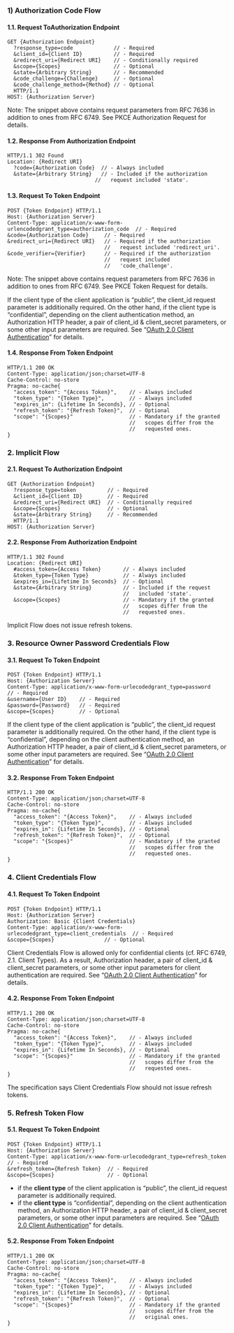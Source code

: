 ### 1) Authorization Code Flow
#### 1.1. Request ToAuthorization Endpoint
```
GET {Authorization Endpoint}
  ?response_type=code             // - Required
  &client_id={Client ID}          // - Required
  &redirect_uri={Redirect URI}    // - Conditionally required
  &scope={Scopes}                 // - Optional
  &state={Arbitrary String}       // - Recommended
  &code_challenge={Challenge}     // - Optional
  &code_challenge_method={Method} // - Optional
  HTTP/1.1
HOST: {Authorization Server}
```

Note: The snippet above contains request parameters from RFC 7636 in addition to ones from RFC 6749. 
See PKCE Authorization Request for details.

#### 1.2. Response From Authorization Endpoint
```
HTTP/1.1 302 Found
Location: {Redirect URI}
  ?code={Authorization Code}  // - Always included
  &state={Arbitrary String}   // - Included if the authorization
                            //   request included 'state'.
```

#### 1.3. Request To Token Endpoint
```
POST {Token Endpoint} HTTP/1.1
Host: {Authorization Server}
Content-Type: application/x-www-form-urlencodedgrant_type=authorization_code  // - Required
&code={Authorization Code}     // - Required
&redirect_uri={Redirect URI}   // - Required if the authorization
                               //   request included 'redirect_uri'.
&code_verifier={Verifier}      // - Required if the authorization
                               //   request included
                               //   'code_challenge'.
```


Note: The snippet above contains request parameters from RFC 7636 in addition to ones from RFC 6749.
See PKCE Token Request for details.

If the client type of the client application is “public”, the client_id request parameter is additionally required. 
On the other hand, if the client type is “confidential”, depending on the client authentication method, an 
Authorization HTTP header, a pair of client_id & client_secret parameters, or some other input parameters are 
required. See “[OAuth 2.0 Client Authentication](https://darutk.medium.com/oauth-2-0-client-authentication-4b5f929305d4)” for details.

#### 1.4. Response From Token Endpoint
```
HTTP/1.1 200 OK
Content-Type: application/json;charset=UTF-8
Cache-Control: no-store
Pragma: no-cache{
  "access_token": "{Access Token}",    // - Always included
  "token_type": "{Token Type}",        // - Always included
  "expires_in": {Lifetime In Seconds}, // - Optional
  "refresh_token": "{Refresh Token}",  // - Optional
  "scope": "{Scopes}"                  // - Mandatory if the granted
                                       //   scopes differ from the
                                       //   requested ones.
}
```

### 2. Implicit Flow
#### 2.1. Request To Authorization Endpoint
```
GET {Authorization Endpoint}
  ?response_type=token          // - Required
  &client_id={Client ID}        // - Required
  &redirect_uri={Redirect URI}  // - Conditionally required
  &scope={Scopes}               // - Optional
  &state={Arbitrary String}     // - Recommended
  HTTP/1.1
HOST: {Authorization Server}
```

#### 2.2. Response From Authorization Endpoint
```
HTTP/1.1 302 Found
Location: {Redirect URI}
  #access_token={Access Token}       // - Always included
  &token_type={Token Type}           // - Always included
  &expires_in={Lifetime In Seconds}  // - Optional
  &state={Arbitrary String}          // - Included if the request
                                     //   included 'state'.
  &scope={Scopes}                    // - Mandatory if the granted
                                     //   scopes differ from the
                                     //   requested ones.
```

Implicit Flow does not issue refresh tokens.

### 3. Resource Owner Password Credentials Flow

#### 3.1. Request To Token Endpoint
```
POST {Token Endpoint} HTTP/1.1
Host: {Authorization Server}
Content-Type: application/x-www-form-urlecodedgrant_type=password    // - Required
&username={User ID}    // - Required
&password={Password}   // - Required
&scope={Scopes}        // - Optional
```
If the client type of the client application is “public”, the client_id request parameter is additionally required. 
On the other hand, if the client type is “confidential”, depending on the client authentication method, 
an Authorization HTTP header, a pair of client_id & client_secret parameters, or some other input parameters 
are required. See “[OAuth 2.0 Client Authentication](https://darutk.medium.com/oauth-2-0-client-authentication-4b5f929305d4)” for details.

#### 3.2. Response From Token Endpoint
```
HTTP/1.1 200 OK
Content-Type: application/json;charset=UTF-8
Cache-Control: no-store
Pragma: no-cache{
  "access_token": "{Access Token}",    // - Always included
  "token_type": "{Token Type}",        // - Always included
  "expires_in": {Lifetime In Seconds}, // - Optional
  "refresh_token": "{Refresh Token}",  // - Optional
  "scope": "{Scopes}"                  // - Mandatory if the granted
                                       //   scopes differ from the
                                       //   requested ones.
}
```

### 4. Client Credentials Flow

#### 4.1. Request To Token Endpoint
```
POST {Token Endpoint} HTTP/1.1
Host: {Authorization Server}
Authorization: Basic {Client Credentials}
Content-Type: application/x-www-form-urlecodedgrant_type=client_credentials  // - Required
&scope={Scopes}                // - Optional
```

Client Credentials Flow is allowed only for confidential clients (cf. RFC 6749, 2.1. Client Types). 
As a result, Authorization header, a pair of client_id & client_secret parameters, or some other 
input parameters for client authentication are required. See “[OAuth 2.0 Client Authentication](https://darutk.medium.com/oauth-2-0-client-authentication-4b5f929305d4)” for details.

#### 4.2. Response From Token Endpoint
```
HTTP/1.1 200 OK
Content-Type: application/json;charset=UTF-8
Cache-Control: no-store
Pragma: no-cache{
  "access_token": "{Access Token}",    // - Always included
  "token_type": "{Token Type}",        // - Always included
  "expires_in": {Lifetime In Seconds}, // - Optional
  "scope": "{Scopes}"                  // - Mandatory if the granted
                                       //   scopes differ from the
                                       //   requested ones.
}
```

The specification says Client Credentials Flow should not issue refresh tokens.

### 5. Refresh Token Flow

#### 5.1. Request To Token Endpoint
```
POST {Token Endpoint} HTTP/1.1
Host: {Authorization Server}
Content-Type: application/x-www-form-urlecodedgrant_type=refresh_token        // - Required
&refresh_token={Refresh Token}  // - Required
&scope={Scopes}                 // - Optional
```
- if the **client type** of the client application is “public”, the client_id request parameter is additionally required. 
- if the **client type** is “confidential”, depending on the client authentication method, an Authorization HTTP header, a pair of client_id & client_secret parameters, or some other input parameters are required. See “[OAuth 2.0 Client Authentication](https://darutk.medium.com/oauth-2-0-client-authentication-4b5f929305d4)” for details.


#### 5.2. Response From Token Endpoint

```
HTTP/1.1 200 OK
Content-Type: application/json;charset=UTF-8
Cache-Control: no-store
Pragma: no-cache{
  "access_token": "{Access Token}",    // - Always included
  "token_type": "{Token Type}",        // - Always included
  "expires_in": {Lifetime In Seconds}, // - Optional
  "refresh_token": "{Refresh Token}",  // - Optional
  "scope": "{Scopes}"                  // - Mandatory if the granted
                                       //   scopes differ from the
                                       //   original ones.
}
```
